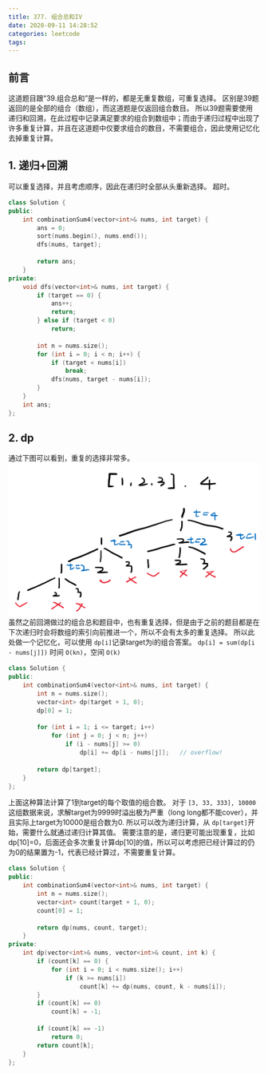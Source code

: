 ```yaml
---
title: 377. 组合总和IV
date: 2020-09-11 14:28:52
categories: leetcode
tags:
---
```

## 前言

这道题目跟“39.组合总和”是一样的，都是无重复数组，可重复选择。
区别是39题返回的是全部的组合（数组），而这道题是仅返回组合数目。
所以39题需要使用递归和回溯，在此过程中记录满足要求的组合到数组中；而由于递归过程中出现了许多重复计算，并且在这道题中仅要求组合的数目，不需要组合，因此使用记忆化去掉重复计算。

## 1. 递归+回溯

可以重复选择，并且考虑顺序，因此在递归时全部从头重新选择。
超时。

```cpp
class Solution {
public:
    int combinationSum4(vector<int>& nums, int target) {
        ans = 0;
        sort(nums.begin(), nums.end());
        dfs(nums, target);

        return ans;
    }
private:
    void dfs(vector<int>& nums, int target) {
        if (target == 0) {
            ans++;
            return;
        } else if (target < 0)
            return;
      
        int n = nums.size();
        for (int i = 0; i < n; i++) {
            if (target < nums[i])
                break;
            dfs(nums, target - nums[i]);
        }
    }
    int ans;
};
```

## 2. dp

通过下图可以看到，重复的选择非常多。
![repetition](combination-sum-iv/repetition.png)
虽然之前回溯做过的组合总和题目中，也有重复选择，但是由于之前的题目都是在下次递归时会将数组的索引向前推进一个，所以不会有太多的重复选择。
所以此处做一个记忆化，可以使用 `dp[i]`记录target为i的组合答案。
`dp[i] = sum(dp[i - nums[j]])`
时间 `O(kn)`，空间 `O(k)`

```cpp
class Solution {
public:
    int combinationSum4(vector<int>& nums, int target) {
        int n = nums.size();
        vector<int> dp(target + 1, 0);
        dp[0] = 1;

        for (int i = 1; i <= target; i++) 
            for (int j = 0; j < n; j++)
                if (i - nums[j] >= 0)
                    dp[i] += dp[i - nums[j]];   // overflow!
      
        return dp[target];
    }
};
```

上面这种算法计算了1到target的每个取值的组合数。
对于 `[3, 33, 333], 10000`这组数据来说，求解target为9999时溢出极为严重（long long都不能cover），并且实际上target为10000是组合数为0.
所以可以改为递归计算，从 `dp[target]`开始，需要什么就通过递归计算其值。
需要注意的是，递归更可能出现重复，比如dp[10]=0，后面还会多次重复计算dp[10]的值，所以可以考虑把已经计算过的仍为0的结果置为-1，代表已经计算过，不需要重复计算。

```cpp
class Solution {
public:
    int combinationSum4(vector<int>& nums, int target) {
        int n = nums.size();
        vector<int> count(target + 1, 0);
        count[0] = 1;

        return dp(nums, count, target);
    }
private:
    int dp(vector<int>& nums, vector<int>& count, int k) {
        if (count[k] == 0) {
            for (int i = 0; i < nums.size(); i++)
                if (k >= nums[i])
                    count[k] += dp(nums, count, k - nums[i]);
        }
        if (count[k] == 0) 
            count[k] = -1;
      
        if (count[k] == -1)
            return 0;
        return count[k];
    }
};
```

